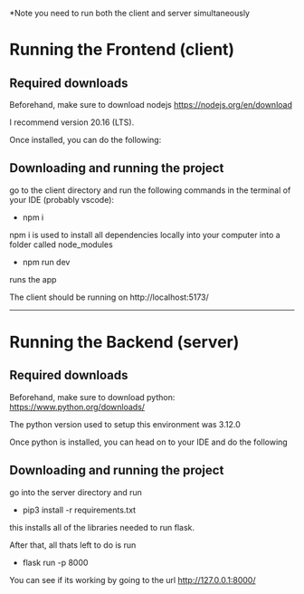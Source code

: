 \*Note you need to run both the client and server simultaneously

# Running the Frontend (client)

## Required downloads

Beforehand, make sure to download nodejs https://nodejs.org/en/download

I recommend version 20.16 (LTS).

Once installed, you can do the following:

## Downloading and running the project

go to the client directory and run the following commands in the terminal of your IDE (probably vscode):

- npm i

npm i is used to install all dependencies locally into your computer into a folder called node_modules

- npm run dev

runs the app

The client should be running on http://localhost:5173/

<hr/>

# Running the Backend (server)

## Required downloads

Beforehand, make sure to download python: https://www.python.org/downloads/

The python version used to setup this environment was 3.12.0

Once python is installed, you can head on to your IDE and do the following

## Downloading and running the project

go into the server directory and run
- pip3 install -r requirements.txt

this installs all of the libraries needed to run flask.

After that, all thats left to do is run
- flask run -p 8000

You can see if its working by going to the url http://127.0.0.1:8000/
